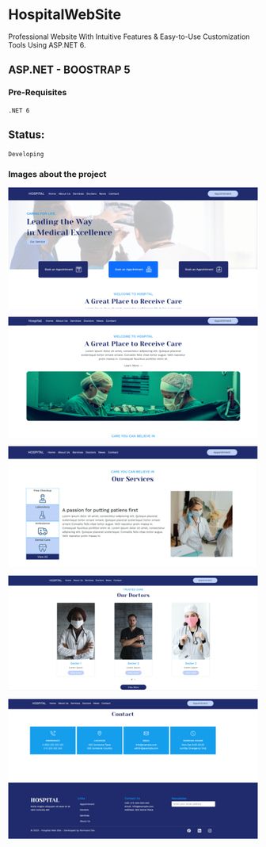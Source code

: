 # HospitalWebSite
Professional Website With Intuitive Features & Easy-to-Use Customization Tools Using ASP.NET 6.

## ASP.NET - BOOSTRAP 5
### Pre-Requisites
`.NET 6` 

## Status:
`Developing`

### Images about the project
![alt text](https://github.com/Nor-Mand/HospitalWebSite/blob/master/HospitalWebSite/wwwroot/images/project/picture_1.png)

![alt text](https://github.com/Nor-Mand/HospitalWebSite/blob/master/HospitalWebSite/wwwroot/images/picture_1.png)

![alt text](https://github.com/Nor-Mand/HospitalWebSite/blob/master/HospitalWebSite/wwwroot/images/project/picture_3.png)

![alt text](https://github.com/Nor-Mand/HospitalWebSite/blob/master/HospitalWebSite/wwwroot/images/project/picture_4.png)

![alt text](https://github.com/Nor-Mand/HospitalWebSite/blob/master/HospitalWebSite/wwwroot/images/project/picture_5.png)
